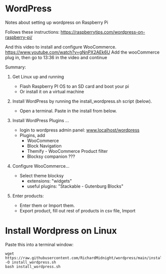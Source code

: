 # WordPress

Notes about setting up wordpress on Raspberry Pi

Follows these instructions:  https://raspberrytips.com/wordpress-on-raspberry-pi/

And this video to install and configure WooCommerce.  https://www.youtube.com/watch?v=gNnPX2AEk6U
Add the wooCommerce plug in, then go to 13:36 in the video and continue

Summary:
1) Get Linux up and running
    - Flash Raspberry PI OS to an SD card and boot your pi
    - Or install it on a virtual machine
    
2) Install WordPress by running the install_wordpress.sh script (below).
    - Open a terminal.  Paste in the install from below.

3) Install WordPress Plugins ...
    - login to wordpress admin panel: www.localhost/wordpress
    - Plugins, add
        - WooCommerce  
        - Block Navigation
        - Themify - WooCommerce Product filter
        - Blocksy companion ???

4) Configure WooCommerce...
    - Select theme blocksy
        - extensions: "widgets"
        - useful plugins: "Stackable - Gutenburg Blocks"
    
5) Enter products:
    -  Enter them or Import them.
    - Export product, fill out rest of products in csv file, Import



# Install Wordpress on Linux

Paste this into a terminal window:

    
    wget https://raw.githubusercontent.com/RichardMidnight/wordpress/main/install_wordpress.sh -O install_wordpress.sh
    bash install_wordpress.sh
 
